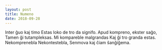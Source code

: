 ```yaml
---
layout: post
title: Numeno
date: 2018-09-28
---
```


<div class="verse">
Inter ĝuo kaj timo
Estas loko de tro da signifo.
Apud kompreno, ekster saĝo,
Tamen ĝi tutampleksas.
Mi kompareble malgrandas
Kaj ĝi tro granda estas.
Nekomprenebla
Nekontestebla,
Senmova kaj ĉiam ŝanĝiĝema.
</div>
